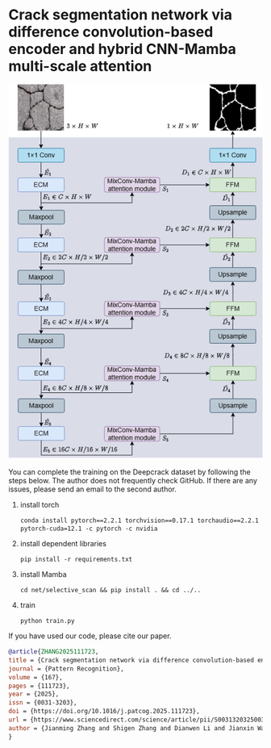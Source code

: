 # Crack segmentation network via difference convolution-based encoder and hybrid CNN-Mamba multi-scale attention

![Network Overview](image/model.png)

You can complete the training on the Deepcrack dataset by following the steps below. The author does not frequently check GitHub. If there are any issues, please send an email to the second author.
1. install torch
    ```shell
    conda install pytorch==2.2.1 torchvision==0.17.1 torchaudio==2.2.1 pytorch-cuda=12.1 -c pytorch -c nvidia
    ```
2. install dependent libraries
    ```shell
    pip install -r requirements.txt
    ```
3. install Mamba
    ```shell
    cd net/selective_scan && pip install . && cd ../..
    ```
4. train
    ```shell
    python train.py
    ```
If you have used our code, please cite our paper.
```bibtex
@article{ZHANG2025111723,
title = {Crack segmentation network via difference convolution-based encoder and hybrid CNN-Mamba multi-scale attention},
journal = {Pattern Recognition},
volume = {167},
pages = {111723},
year = {2025},
issn = {0031-3203},
doi = {https://doi.org/10.1016/j.patcog.2025.111723},
url = {https://www.sciencedirect.com/science/article/pii/S0031320325003838},
author = {Jianming Zhang and Shigen Zhang and Dianwen Li and Jianxin Wang and Jin Wang},
}
 ```
